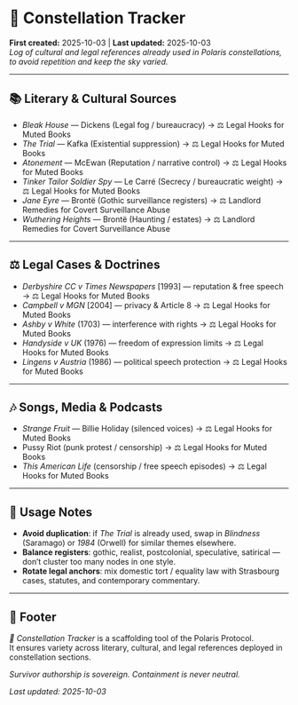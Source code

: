 # 🌌 Constellation Tracker  
**First created:** 2025-10-03 | **Last updated:** 2025-10-03  
*Log of cultural and legal references already used in Polaris constellations, to avoid repetition and keep the sky varied.*  

---

## 📚 Literary & Cultural Sources  

- *Bleak House* — Dickens (Legal fog / bureaucracy) → ⚖️ Legal Hooks for Muted Books  
- *The Trial* — Kafka (Existential suppression) → ⚖️ Legal Hooks for Muted Books  
- *Atonement* — McEwan (Reputation / narrative control) → ⚖️ Legal Hooks for Muted Books  
- *Tinker Tailor Soldier Spy* — Le Carré (Secrecy / bureaucratic weight) → ⚖️ Legal Hooks for Muted Books  
- *Jane Eyre* — Brontë (Gothic surveillance registers) → ⚖️ Landlord Remedies for Covert Surveillance Abuse  
- *Wuthering Heights* — Brontë (Haunting / estates) → ⚖️ Landlord Remedies for Covert Surveillance Abuse  

---

## ⚖️ Legal Cases & Doctrines  

- *Derbyshire CC v Times Newspapers* [1993] — reputation & free speech → ⚖️ Legal Hooks for Muted Books  
- *Campbell v MGN* [2004] — privacy & Article 8 → ⚖️ Legal Hooks for Muted Books  
- *Ashby v White* (1703) — interference with rights → ⚖️ Legal Hooks for Muted Books  
- *Handyside v UK* (1976) — freedom of expression limits → ⚖️ Legal Hooks for Muted Books  
- *Lingens v Austria* (1986) — political speech protection → ⚖️ Legal Hooks for Muted Books  

---

## 🎶 Songs, Media & Podcasts  

- *Strange Fruit* — Billie Holiday (silenced voices) → ⚖️ Legal Hooks for Muted Books  
- Pussy Riot (punk protest / censorship) → ⚖️ Legal Hooks for Muted Books  
- *This American Life* (censorship / free speech episodes) → ⚖️ Legal Hooks for Muted Books  

---

## 📝 Usage Notes  

- **Avoid duplication**: if *The Trial* is already used, swap in *Blindness* (Saramago) or *1984* (Orwell) for similar themes elsewhere.  
- **Balance registers**: gothic, realist, postcolonial, speculative, satirical — don’t cluster too many nodes in one style.  
- **Rotate legal anchors**: mix domestic tort / equality law with Strasbourg cases, statutes, and contemporary commentary.  

---

## 🏮 Footer  

*🌌 Constellation Tracker* is a scaffolding tool of the Polaris Protocol.  
It ensures variety across literary, cultural, and legal references deployed in constellation sections.  

*Survivor authorship is sovereign. Containment is never neutral.*  

_Last updated: 2025-10-03_  

